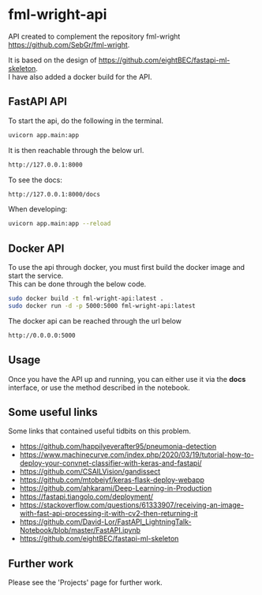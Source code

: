 # fml-wright-api

API created to complement the repository fml-wright https://github.com/SebGr/fml-wright.

It is based on the design of https://github.com/eightBEC/fastapi-ml-skeleton.  
I have also added a docker build for the API. 


## FastAPI API
To start the api, do the following in the terminal.
```bash
uvicorn app.main:app
```

It is then reachable through the below url.
```bash
http://127.0.0.1:8000
```

To see the docs:
```bash
http://127.0.0.1:8000/docs  
```

When developing:
```bash
uvicorn app.main:app --reload
```

## Docker API
To use the api through docker, you must first build the docker image and start the service.  
This can be done through the below code.
```bash
sudo docker build -t fml-wright-api:latest .  
sudo docker run -d -p 5000:5000 fml-wright-api:latest  
```

The docker api can be reached through the url below
```bash
http://0.0.0.0:5000
```

## Usage
Once you have the API up and running, you can either use it via the __docs__ interface, or use the method described in the notebook.


## Some useful links
Some links that contained useful tidbits on this problem.

* https://github.com/happilyeverafter95/pneumonia-detection
* https://www.machinecurve.com/index.php/2020/03/19/tutorial-how-to-deploy-your-convnet-classifier-with-keras-and-fastapi/
* https://github.com/CSAILVision/gandissect
* https://github.com/mtobeiyf/keras-flask-deploy-webapp
* https://github.com/ahkarami/Deep-Learning-in-Production
* https://fastapi.tiangolo.com/deployment/
* https://stackoverflow.com/questions/61333907/receiving-an-image-with-fast-api-processing-it-with-cv2-then-returning-it
* https://github.com/David-Lor/FastAPI_LightningTalk-Notebook/blob/master/FastAPI.ipynb
* https://github.com/eightBEC/fastapi-ml-skeleton

## Further work
Please see the 'Projects' page for further work.
